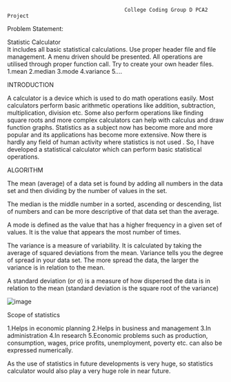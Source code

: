                                          College Coding Group D PCA2 Project
                               
Problem Statement:

  Statistic Calculator                          
  It includes all basic statistical calculations. Use proper header file and file management. A menu driven should be presented. All operations are utilised through     proper function call. Try to create your own header files.
  1.mean
  2.median
  3.mode
  4.variance
  5....



INTRODUCTION

A calculator is a device  which is used to do math operations easily. Most calculators perform basic arithmetic operations like addition, subtraction, multiplication, division etc.
Some also perform operations like finding square roots and more complex calculators can help with calculus and draw function graphs.
Statistics as a subject now has become more and more popular and its applications has become more extensive. Now there is hardly any field of human activity where statistics is not used . So, I have developed a statistical calculator which can perform basic statistical operations.

ALGORITHM

The mean (average) of a data set is found by adding all numbers in the data set and then dividing by the number of values in the set.

The median is the middle number in a sorted, ascending or descending, list of numbers and can be more descriptive of that data set than the average.

A mode is defined as the value that has a higher frequency in a given set of values. It is the value that appears the most number of times.

The variance is a measure of variability. It is calculated by taking the average of squared deviations from the mean. Variance tells you the degree of spread in your data set. The more spread the data, the larger the variance is in relation to the mean.

A standard deviation (or σ) is a measure of how dispersed the data is in relation to the mean (standard deviation is the square root of the variance)

![image](https://user-images.githubusercontent.com/91897336/214807296-57d91f03-f716-4181-af56-97f2b5906039.png)

Scope of statistics

1.Helps in economic planning
2.Helps in business and management
3.In administration
4.In research
5.Economic problems such as production, consumption, wages, price profits, unemployment, poverty etc. can also be expressed numerically.

As the use of statistics in future developments is very huge, so statistics calculator would also play a very huge role in near future.

